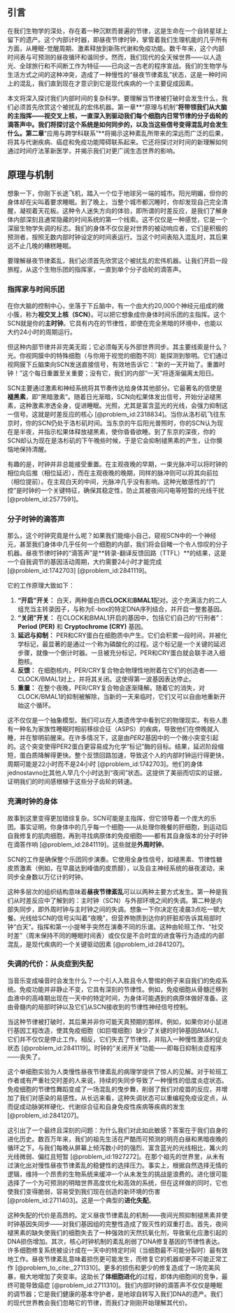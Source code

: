 ## 引言
在我们生物学的深处，存在着一种沉默而普遍的节律，这是生命在一个自转星球上留下的遗产。这个内部计时器，即昼夜节律时钟，掌管着我们生理机能的几乎所有方面，从睡眠-觉醒周期、激素释放到新陈代谢和免疫功能。数千年来，这个内部时间表与可预测的昼夜循环和谐同步。然而，我们现代的全天候世界——以人造光、全球旅行和不间断工作为特征——已向这一古老的程序宣战。我们的生物学与生活方式之间的这种冲突，造成了一种慢性的“昼夜节律紊乱”状态，这是一种时间上的混乱，我们直到现在才意识到它是现代疾病的一个主要促成因素。

本文将深入探讨我们内部时间的复杂科学。要理解当节律被打破时会发生什么，我们必须首先欣赏这个被扰乱的宏伟机器。第一章**“原理与机制”**将带领我们从大脑的主指挥——视交叉上核，一直深入到驱动我们每个细胞内日常节律的分子齿轮的滴答声中。我们将探讨这个系统是如何同步的，以及当这些信号变得混乱时会发生什么。第二章**“应用与跨学科联系”**将揭示这种紊乱所带来的深远而广泛的后果，将其与代谢疾病、癌症和免疫功能障碍联系起来。它还将探讨对时间的新理解如何通过时间疗法革新医学，并揭示我们对更广阔生态世界的影响。

## 原理与机制

想象一下，你刚下长途飞机，踏入一个位于地球另一端的城市。阳光明媚，但你的身体却在尖叫着要求睡眠。到了晚上，当整个城市都沉睡时，你却发现自己完全清醒，凝视着天花板。这种令人迷失方向的体验，即所谓的时差反应，是我们了解身体内部深刻且通常隐藏的时间系统的第一个线索。这不仅仅是一种感觉，它是一个深层生物学失调的标志。我们的身体不仅仅是对世界的被动响应者，它们是积极的预测者，按照无数内部时钟设定的时间表运行。当这个时间表陷入混乱时，其后果远不止几晚的糟糕睡眠。

要理解昼夜节律紊乱，我们必须首先欣赏这个被扰乱的宏伟机器。让我们开启一段旅程，从这个生物乐团的指挥家，一直到单个分子齿轮的滴答声。

### 指挥家与时间乐团

在你大脑的控制中心，坐落于下丘脑中，有一个由大约20,000个神经元组成的微小簇，称为**视交叉上核（SCN）**。可以把它想象成你身体时间乐团的主指挥。这个SCN就是你的**主时钟**。它具有内在的节律性，即使在完全黑暗的环境中，也能以大约24小时的周期运行。

但这种内部节律并非完美无瑕；它必须每天与外部世界同步。其主要线索是什么？光。你视网膜中的特殊细胞（与你用于视觉的细胞不同）能探测到黎明。它们通过视网膜下丘脑束向SCN发送直接信号，有效地告诉它：“新的一天开始了。重置时钟！”这个每日重置至关重要；没有它，我们的内部“一天”将逐渐偏离太阳日。

SCN主要通过激素和神经系统将其节奏传达给身体其他部分。它最著名的信使是**褪黑素**，即“黑暗激素”。随着日光渐暗，SCN向松果体发出信号，开始分泌褪黑素，这种激素渗透全身，促进睡眠。光照，尤其是富含蓝光的光线，会强力抑制这一信号。这就是时差反应的核心 [@problem_id:2318834]。当你从洛杉矶飞往东京时，你的SCN仍处于洛杉矶时间。当东京的午后阳光普照时，你的SCN认为现在是半夜，并指示松果体释放褪黑素，使你昏昏欲睡。到了东京的深夜，你的SCN却认为现在是洛杉矶的下午晚些时候，于是它会抑制褪黑素的产生，让你懊恼地保持清醒。

有趣的是，时钟并非总能接受重置。在主观夜晚的早期，一束光脉冲可以将时钟的相位向后推（相位延迟），而在主观夜晚的晚期，同样的脉冲则可以将其向前拉（相位提前）。在主观白天的中间，光脉冲几乎没有影响。这种光敏感性的“门控”是时钟的一个关键特征，确保其稳定性，防止其被夜间闪电等短暂的光线干扰 [@problem_id:2577591]。

### 分子时钟的滴答声

那么，这个时钟究竟是什么呢？如果我们能缩小自己，窥视SCN中的一个神经元，甚至我们身体中几乎任何一个细胞的内部，我们将会目睹一个令人惊叹的分子机器。昼夜节律时钟的“滴答声”是**转录-翻译反馈回路（TTFL）**的结果，这是一个自我调节的基因活动周期，大约需要24小时才能完成 [@problem_id:1742703] [@problem_id:2841119]。

它的工作原理大致如下：
1. **“开启”开关：** 白天，两种蛋白质**CLOCK**和**BMAL1**配对。这个充满活力的二人组充当主转录因子，与称为E-box的特定DNA序列结合，并开启一整套基因。
2. **“关闭”开关：** 在CLOCK和BMAL1开启的基因中，包括它们自己的“行刑者”：**Period (PER)** 和 **Cryptochrome (CRY)** 基因。
3. **延迟与抑制：** PER和CRY蛋白在细胞质中产生。它们会积累一段时间，并被化学标记，最显著的是通过一个称为磷酸化的过程。这个标记是一个关键的延迟步骤，就像一个倒计时器。一旦被充分标记，PER和CRY蛋白就会联手进入细胞核。
4. **反馈：** 在细胞核内，PER/CRY复合物会物理性地附着在它们的创造者——CLOCK/BMAL1对上，并将其关闭。这使得第一波基因表达停止。
5. **重置：** 在整个夜晚，PER/CRY复合物会逐渐降解。随着它的消失，对CLOCK/BMAL1的抑制被解除，当新的一天来临时，它们又可以自由地重新开始这个循环。

这不仅仅是一个抽象模型。我们可以在人类遗传学中看到它的物理现实。有些人患有一种名为家族性睡眠时相前移综合征（ASPS）的疾病，导致他们在傍晚就入睡，并在黎明前醒来。在许多情况下，这是由*PER2*基因中的一个微小突变引起的。这个突变使得PER2蛋白更容易成为化学“标记”酶的目标。结果，延迟阶段缩短，蛋白质降解得更快。整个反馈回路加速，导致这个人的内部时钟运行得更快，周期可能是22小时而不是24小时 [@problem_id:1742703]。他们的身体 jednostavno比其他人早几个小时达到“夜间”状态。这提供了美丽而切实的证据，证明我们的时间感根植于这些分子齿轮的转速。

### 充满时钟的身体

故事到这里变得更加错综复杂。SCN可能是主指挥，但它领导着一个庞大的乐团。事实证明，你身体中的几乎每一个细胞——从处理你晚餐的肝细胞，到运动后自我修复的肌肉细胞，再到寻找病原体的免疫细胞——都有其自身版本的分子时钟在滴答作响 [@problem_id:2841119]。这些就是**外周时钟**。

SCN的工作是确保整个乐团同步演奏。它使用全身性信号，如褪黑素、节律性糖皮质激素（例如，在早晨达到峰值的皮质醇），以及自主神经系统的昼夜波动，来同步全身数以万亿计的时钟。

这种多层次的组织结构意味着**昼夜节律紊乱**可以以两种主要方式发生。第一种是我们从时差反应中了解到的：主时钟（SCN）与外部环境之间的失调。第二种是内部失同步，即外周时钟与主时钟之间的失调。想象一下你决定在凌晨3点吃一顿大餐。光线给SCN的信号尖叫着“夜晚”，但营养物质到达你的肝脏却告诉其局部时钟“白天”。指挥和第一小提琴手突然在演奏不同的乐谱。这种由轮班工作、“社交时差”（周末保持不同的睡眠时间表）或仅仅是不合时宜的进食等行为造成的内部混乱，是现代疾病的一个关键驱动因素 [@problem_id:2841207]。

### 失调的代价：从炎症到失配

当音乐变成噪音时会发生什么？一个引人入胜且令人警惕的例子来自我们的免疫系统。免疫功能并非静止不变，它具有深刻的节律性。例如，免疫细胞从骨髓迁移到血液中的高峰期出现在一天中的特定时间，为身体可能遇到的病原体做好准备。这由骨髓内的局部时钟以及它们从SCN接收到的节律性神经信号控制。

当这种节律被打破时，其后果并非你可能天真预期的那样。例如，如果你对小鼠进行基因工程改造，使其免疫细胞（如巨噬细胞）缺少了关键的时钟基因*BMAL1*，它们并不仅仅是停止工作。相反，它们失去了节律性，并陷入一种慢性激活的促炎状态 [@problem_id:2841119]。时钟的“关闭开关”功能——即每日抑制炎症程序——丧失了。

这个单细胞实验为人类慢性昼夜节律紊乱的病理学提供了惊人的见解。对于轮班工作者或有严重社交时差的人来说，持续的失同步导致了一种慢性的低度炎症状态。免疫细胞的节律性舞蹈变成了一场混乱的曳步舞，削弱了我们对疫苗的反应，并增加了我们对感染的易感性。从长远来看，这种失调状态可以重编程免疫设定点，从而促成动脉粥样硬化、代谢综合征和自身免疫性疾病等疾病的发生 [@problem_id:2841207]。

这引出了一个最终且深刻的问题：为什么我们对此如此敏感？答案在于我们自身的进化历史。数百万年来，我们的祖先生活在严酷而可预测的明亮白昼和黑暗夜晚的循环之下。与我们每晚从屏幕上倾泻数小时的强烈、富含蓝光的光线相比，篝火的光线微弱、偏红且短暂 [@problem_id:1927272]。在那个祖先的世界里，从未有过演化出对慢性昼夜节律紊乱的稳健性的选择压力。事实上，根据自然选择无情的逻辑，维持一个昂贵的生物系统来缓冲一个从未发生的挑战是浪费的。进化很可能选择了一个为可预测的明暗世界高度优化和高效的系统，但在这样做的同时，它也使我们变得脆弱，容易受到我们现在创造的新环境的伤害 [@problem_id:2711403]。这是一个典型的**进化失配**。

这种失配的代价是高昂的。定义昼夜节律紊乱的机制——夜间光照抑制褪黑素并使时钟基因失同步——对我们基因组的完整性造成了毁灭性的双重打击。首先，夜间褪黑素的缺失使我们的细胞失去了一种强效的天然抗氧化剂，导致氧化应激引起的DNA损伤增加。其次，核心时钟机制的紊乱削弱了DNA修复基因的节律性表达。许多细胞修复系统被设计成在一天中的特定时间（当细胞最不可能分裂时）最有效地工作。昼夜节律紊乱意味着损伤更可能发生，而修复它的机器却更不可能正常工作 [@problem_to_cite:_2711310]。更多的损伤和更少的修复造成了一场完美风暴，极大地增加了突变率。这助长了**体细胞进化**的过程，即体内细胞间的竞争，最终可能导致癌症 [@problem_id:2711310]。我们内部时钟的滴答声不仅仅是睡眠的调节器；它是我们健康的基本守护者，是地球自转写入我们DNA的遗产。我们的现代世界教会我们忽略它的节律，而我们才刚刚开始理解其代价。

